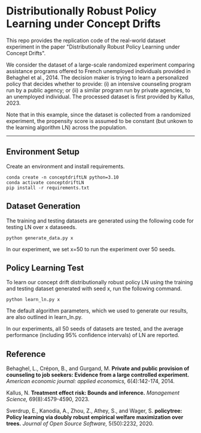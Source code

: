 # Distributionally Robust Policy Learning under Concept Drifts

This repo provides the replication code of the real-world dataset experiment in the paper "Distributionally Robust Policy Learning under Concept Drifts".

We consider the dataset of a large-scale randomized experiment comparing assistance programs offered to French unemployed individuals provided in Behaghel et al., 2014. The decision maker is trying to learn a personalized policy that decides whether to provide: (i) an intensive counseling program run by a public agency; or (ii) a similar program run by private agencies, to an unemployed individual. The processed dataset is first provided by Kallus, 2023.

Note that in this example, since the dataset is collected from a randomized experiment, the propensity score is assumed to be constant (but unkown to the learning algorithm LN) across the population.

---

## Environment Setup

Create an environment and install requirements.

```
conda create -n conceptdriftLN python=3.10
conda activate conceptdriftLN
pip install -r requirements.txt
```

## Dataset Generation

The training and testing datasets are generated using the following code for testing LN over x dataseeds.

```
python generate_data.py x
```

In our experiment, we set x=50 to run the experiment over 50 seeds.

## Policy Learning Test

To learn our concept drift distributionally robust policy LN using the training and testing dataset generated with seed x,
run the following command.

```
python learn_ln.py x
```

The default algorithm parameters, which we used to generate our results, are also outlined in learn_ln.py.

In our experiments, all 50 seeds of datasets are tested, and the average performance (including 95% confidence intervals) of LN are reported.

## Reference

Behaghel, L., Crépon, B., and Gurgand, M.
<b>Private and public provision of counseling to job seekers: Evidence from a large controlled experiment.</b>
<i>American economic journal: applied economics,</i> 6(4):142-174, 2014.

Kallus, N.
<b>Treatment effect risk: Bounds and inference.</b>
<i>Management Science,</i> 69(8):4579-4590, 2023.

Sverdrup, E., Kanodia, A., Zhou, Z., Athey, S., and Wager, S.
<b>policytree: Policy learning via doubly robust empirical welfare maximization over trees.</b>
<i>Journal of Open Source Software,</i> 5(50):2232, 2020.
